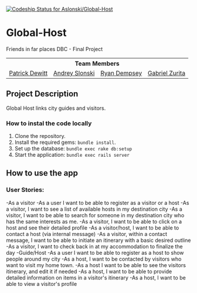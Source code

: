[ ![Codeship Status for Aslonski/Global-Host](https://codeship.com/projects/060ac680-1862-0134-3b27-2a776fb5d411/status?branch=master)](https://codeship.com/projects/158675)

# Global-Host
Friends in far places
DBC - Final Project

<table>
  <tr>
  <th colspan="7">Team Members</th>
  </tr>

  <tr>
  <td><a href="https://github.com/phdewitte">Patrick Dewitt </a></a></td>
  <td><a href="https://github.com/Aslonski">Andrey Slonski</a></a></td>
  <td><a href="https://github.com/rmdemp">Ryan Dempsey</a></td>
  <td><a href="https://github.com/gabezurita">Gabriel Zurita</a></td>
</table>

## Project Description ##

Global Host links city guides and visitors.

### How to instal the code locally

1. Clone the repository.
2. Install the required gems: `bundle install`.
3. Set up the database: `bundle exec rake db:setup`
4. Start the application: `bundle exec rails server`

## How to use the app ##
### User Stories:

-As a visitor
  -As a user I want to be able to register as a visitor or a host
  -As a visitor, I want to see a list of available hosts in my destination city
  -As a visitor, I want to be able to search for someone in my destination city who has the same interests as me.
  -As a visitor, I want to be able to click on a host and see their detailed profile
  -As a visitor/host, I want to be able to contact a host (via internal message)
  -As a visitor, within a contact message, I want to be able to initiate an itinerary with a basic desired outline
  -As a visitor, I want to check back in at my accommodation to finalize the day
-Guide/Host
  -As a user I want to be able to register as a host to show people around my city
  -As a host, I want to be contacted by visitors who want to visit my home town.
  -As a host I want to be able to see the visitors itinerary, and edit it if needed
  -As a host, I want to be able to provide detailed information on items in a visitor's itinerary
  -As a host, I want to be able to view a visitor's profile
